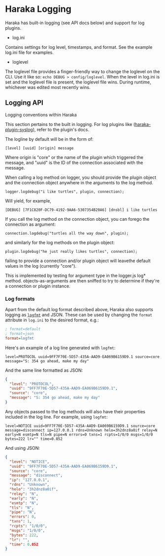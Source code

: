 # Haraka Logging

Haraka has built-in logging (see API docs below) and support for log plugins.

- log.ini

Contains settings for log level, timestamps, and format. See the example log.ini file for examples.

- loglevel

The loglevel file provides a finger-friendly way to change the loglevel on the CLI. Use it like so: `echo DEBUG > config/loglevel`. When the level in log.ini is set and the loglevel file is present, the loglevel file wins. During runtime, whichever was edited most recently wins.

## Logging API

Logging conventions within Haraka

This section pertains to the built in logging. For log plugins like ([haraka-plugin-syslog](https://github.com/haraka/haraka-plugin-syslog)), refer to the plugin's docs.

The logline by default will be in the form of:

    [level] [uuid] [origin] message

Where origin is "core" or the name of the plugin which triggered the message, and "uuid" is the ID of the connection associated with the message.

When calling a log method on logger, you should provide the plugin object and the connection object anywhere in the arguments
to the log method.

    logger.logdebug("i like turtles", plugin, connection);

Will yield, for example,

    [DEBUG] [7F1C820F-DC79-4192-9AA6-5307354B20A6] [dnsbl] i like turtles

If you call the log method on the connection object, you can forego the connection as argument:

    connection.logdebug("turtles all the way down", plugin);

and similarly for the log methods on the plugin object:

    plugin.logdebug("he just really likes turtles", connection);

failing to provide a connection and/or plugin object will leavethe default values in the log (currently "core").

This is implemented by testing for argument type in the logger.js log\* method. objects-as-arguments are then sniffed to try to determine if they're a connection or plugin instance.

### Log formats

Apart from the default log format described above, Haraka also supports logging as [`logfmt`](https://brandur.org/logfmt) and JSON. These can be used by changing the `format` attribute in `log.ini` to the desired format, e.g.:

```ini
; format=default
; format=json
format=logfmt
```

Here's an example of a log line generated with `logfmt`:

    level=PROTOCOL uuid=9FF7F70E-5D57-435A-AAD9-EA069B6159D9.1 source=core message="S: 354 go ahead, make my day"

And the same line formatted as JSON:

```json
{
  "level": "PROTOCOL",
  "uuid": "9FF7F70E-5D57-435A-AAD9-EA069B6159D9.1",
  "source": "core",
  "message": "S: 354 go ahead, make my day"
}
```

Any objects passed to the log methods will also have their properties included in the log line. For example, using `logfmt`:

    level=NOTICE uuid=9FF7F70E-5D57-435A-AAD9-EA069B6159D9.1 source=core message=disconnect ip=127.0.0.1 rdns=Unknown helo=3h2dnz8a0if relay=N early=N esmtp=N tls=N pipe=N errors=0 txns=1 rcpts=1/0/0 msgs=1/0/0 bytes=222 lr="" time=0.052

And using JSON:

```json
{
  "level": "NOTICE",
  "uuid": "9FF7F70E-5D57-435A-AAD9-EA069B6159D9.1",
  "source": "core",
  "message": "disconnect",
  "ip": "127.0.0.1",
  "rdns": "Unknown",
  "helo": "3h2dnz8a0if",
  "relay": "N",
  "early": "N",
  "esmtp": "N",
  "tls": "N",
  "pipe": "N",
  "errors": 0,
  "txns": 1,
  "rcpts": "1/0/0",
  "msgs": "1/0/0",
  "bytes": 222,
  "lr": "",
  "time": 0.052
}
```
